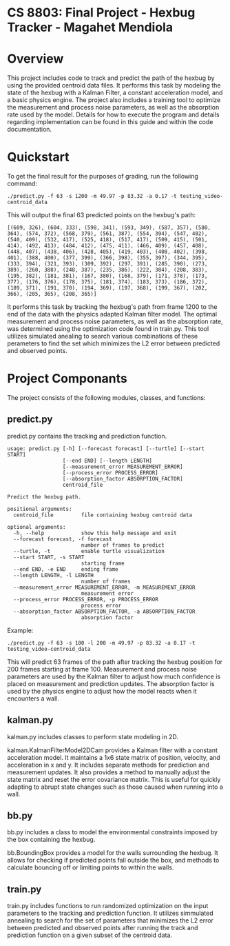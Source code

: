 CS 8803: Final Project - Hexbug Tracker - Magahet Mendiola
=======================================

# Overview

This project includes code to track and predict the path of the hexbug by using the provided centroid data files. It performs this task by modeling the state of the hexbug with a Kalman Filter, a constant acceleration model, and a basic physics engine. The project also includes a training tool to optimize the measurement and process noise parameters, as well as the absorption rate used by the model. Details for how to execute the program and details regarding implementation can be found in this guide and within the code documentation.


# Quickstart

To get the final result for the purposes of grading, run the following command:

    ./predict.py -f 63 -s 1200 -m 49.97 -p 83.32 -a 0.17 -t testing_video-centroid_data


This will output the final 63 predicted points on the hexbug's path:

    [(609, 326), (604, 333), (598, 341), (593, 349), (587, 357), (580, 364), (574, 372), (568, 379), (561, 387), (554, 394), (547, 402), (540, 409), (532, 417), (525, 418), (517, 417), (509, 415), (501, 414), (492, 413), (484, 412), (475, 411), (466, 409), (457, 408), (448, 407), (438, 406), (428, 405), (419, 403), (408, 402), (398, 401), (388, 400), (377, 399), (366, 398), (355, 397), (344, 395), (333, 394), (321, 393), (309, 392), (297, 391), (285, 390), (273, 389), (260, 388), (248, 387), (235, 386), (222, 384), (208, 383), (195, 382), (181, 381), (167, 380), (168, 379), (171, 378), (173, 377), (176, 376), (178, 375), (181, 374), (183, 373), (186, 372), (189, 371), (191, 370), (194, 369), (197, 368), (199, 367), (202, 366), (205, 365), (208, 365)]
    
It performs this task by tracking the hexbug's path from frame 1200 to the end of the data with the physics adapted Kalman filter model. The optimal measurement and process noise parameters, as well as the absorption rate, was determined using the optimization code found in train.py. This tool utilizes simulated anealing to search various combinations of these perameters to find the set which minimizes the L2 error between predicted and observed points.


# Project Componants

The project consists of the following modules, classes, and functions:

## predict.py

predict.py contains the tracking and prediction function.

    usage: predict.py [-h] [--forecast forecast] [--turtle] [--start START]
                      [--end END] [--length LENGTH]
                      [--measurement_error MEASUREMENT_ERROR]
                      [--process_error PROCESS_ERROR]
                      [--absorption_factor ABSORPTION_FACTOR]
                      centroid_file

    Predict the hexbug path.

    positional arguments:
      centroid_file         file containing hexbug centroid data

    optional arguments:
      -h, --help            show this help message and exit
      --forecast forecast, -f forecast
                            number of frames to predict
      --turtle, -t          enable turtle visualization
      --start START, -s START
                            starting frame
      --end END, -e END     ending frame
      --length LENGTH, -l LENGTH
                            number of frames
      --measurement_error MEASUREMENT_ERROR, -m MEASUREMENT_ERROR
                            measurement error
      --process_error PROCESS_ERROR, -p PROCESS_ERROR
                            process error
      --absorption_factor ABSORPTION_FACTOR, -a ABSORPTION_FACTOR
                            absorption factor

Example:

    ./predict.py -f 63 -s 100 -l 200 -m 49.97 -p 83.32 -a 0.17 -t testing_video-centroid_data

This will predict 63 frames of the path after tracking the hexbug position for 200 frames starting at frame 100. Measurement and process noise parameters are used by the Kalman filter to adjust how much confidence is placed on measurement and prediction updates. The absorption factor is used by the physics engine to adjust how the model reacts when it encounters a wall.


## kalman.py

kalman.py includes classes to perform state modeling in 2D.

kalman.KalmanFilterModel2DCam provides a Kalman filter with a constant acceleration model. It maintains a 1x6 state matrix of position, velocity, and acceleration in x and y. It includes separate methods for prediction and measurement updates. It also provides a method to manually adjust the state matrix and reset the error covariance matrix. This is useful for quickly adapting to abrupt state changes such as those caused when running into a wall.


## bb.py

bb.py includes a class to model the environmental constraints imposed by the box containing the hexbug.

bb.BoundingBox provides a model for the walls surrounding the hexbug. It allows for checking if predicted points fall outside the box, and methods to calculate bouncing off or limiting points to within the walls.


## train.py

train.py includes functions to run randomized optimization on the input parameters to the tracking and prediction function. It utilizes simmulated annealing to search for the set of parameters that minimizes the L2 error between predicted and observed points after running the track and prediction function on a given subset of the centroid data.